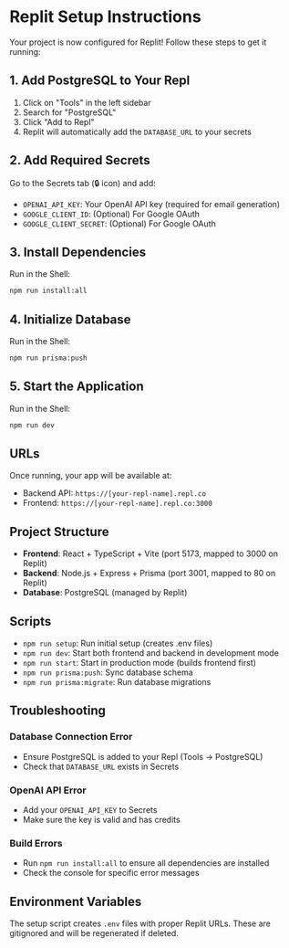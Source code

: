 # Replit Setup Instructions

Your project is now configured for Replit! Follow these steps to get it running:

## 1. Add PostgreSQL to Your Repl

1. Click on "Tools" in the left sidebar
2. Search for "PostgreSQL" 
3. Click "Add to Repl"
4. Replit will automatically add the `DATABASE_URL` to your secrets

## 2. Add Required Secrets

Go to the Secrets tab (🔒 icon) and add:

- `OPENAI_API_KEY`: Your OpenAI API key (required for email generation)
- `GOOGLE_CLIENT_ID`: (Optional) For Google OAuth
- `GOOGLE_CLIENT_SECRET`: (Optional) For Google OAuth

## 3. Install Dependencies

Run in the Shell:
```bash
npm run install:all
```

## 4. Initialize Database

Run in the Shell:
```bash
npm run prisma:push
```

## 5. Start the Application

Run in the Shell:
```bash
npm run dev
```

## URLs

Once running, your app will be available at:
- Backend API: `https://[your-repl-name].repl.co`
- Frontend: `https://[your-repl-name].repl.co:3000`

## Project Structure

- **Frontend**: React + TypeScript + Vite (port 5173, mapped to 3000 on Replit)
- **Backend**: Node.js + Express + Prisma (port 3001, mapped to 80 on Replit)
- **Database**: PostgreSQL (managed by Replit)

## Scripts

- `npm run setup`: Run initial setup (creates .env files)
- `npm run dev`: Start both frontend and backend in development mode
- `npm run start`: Start in production mode (builds frontend first)
- `npm run prisma:push`: Sync database schema
- `npm run prisma:migrate`: Run database migrations

## Troubleshooting

### Database Connection Error
- Ensure PostgreSQL is added to your Repl (Tools → PostgreSQL)
- Check that `DATABASE_URL` exists in Secrets

### OpenAI API Error
- Add your `OPENAI_API_KEY` to Secrets
- Make sure the key is valid and has credits

### Build Errors
- Run `npm run install:all` to ensure all dependencies are installed
- Check the console for specific error messages

## Environment Variables

The setup script creates `.env` files with proper Replit URLs. These are gitignored and will be regenerated if deleted.